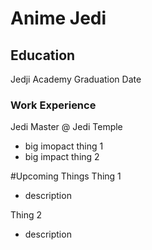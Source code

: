 # Anime Jedi

## Education
Jedji Academy Graduation Date


### Work Experience
Jedi Master @ Jedi Temple
- big imopact thing 1
- big impact thing 2

#Upcoming Things
Thing 1
- description

Thing 2
- description
